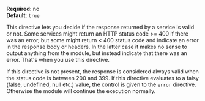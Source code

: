 **Required**: no  
**Default**: `true`

This directive lets you decide if the response returned by a service is
valid or not. Some services might return an HTTP status code >= 400 if
there was an error, but some might return < 400 status code and indicate
an error in the response body or headers. In the latter case it makes no
sense to output anything from the module, but instead indicate that
there was an error. That's when you use this directive.

If this directive is not present, the response is considered always
valid when the status code is between 200 and 399. If this directive
evaluates to a falsy (false, undefined, null etc.) value, the control is
given to the `error` directive. Otherwise the module will continue the
execution normally.